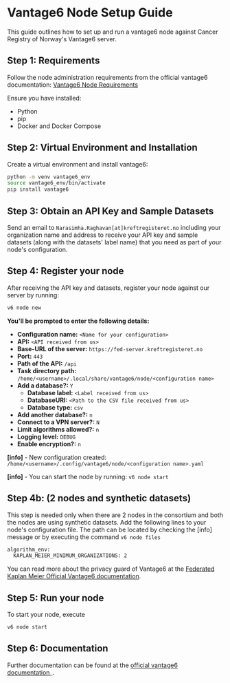 # Vantage6 Node Setup Guide

This guide outlines how to set up and run a vantage6 node against Cancer Registry of Norway's  Vantage6 server.

## Step 1: Requirements

Follow the node administration requirements from the official vantage6 documentation: [Vantage6 Node Requirements](https://docs.vantage6.ai/en/main/node/requirements.html)

Ensure you have installed:

- Python
- pip
- Docker and Docker Compose

## Step 2: Virtual Environment and Installation

Create a virtual environment and install vantage6:

```bash
python -m venv vantage6_env
source vantage6_env/bin/activate
pip install vantage6
```

## Step 3: Obtain an API Key and Sample Datasets
Send an email to ``Narasimha.Raghavan[at]kreftregisteret.no`` including your organization name and address to receive your API key and sample datasets (along with the datasets' label name) that you need as part of your node's configuration.

## Step 4: Register your node 
After receiving the API key and datasets, register your node against our server by running:
```bash
v6 node new
```

**You'll be prompted to enter the following details:**

- **Configuration name:** `<Name for your configuration>`
- **API:** `<API received from us>`
- **Base-URL of the server:** `https://fed-server.kreftregisteret.no`
- **Port:** `443`
- **Path of the API:** `/api`
- **Task directory path:** `/home/<username>/.local/share/vantage6/node/<configuration name>`
- **Add a database?:** `Y`
    - **Database label:** `<Label received from us>`
    - **DatabaseURI:** `<Path to the CSV file received from us>`
    - **Database type:** `csv`
- **Add another database?:** `n`
- **Connect to a VPN server?:** `N`
- **Limit algorithms allowed?:** `n`
- **Logging level:** `DEBUG`
- **Enable encryption?:** `n`

**[info]** - New configuration created:  
``/home/<username>/.config/vantage6/node/<configuration name>.yaml``  

**[info]** - You can start the node by running:  ``v6 node start``

## Step 4b: (2 nodes and synthetic datasets)
This step is needed only when there are 2 nodes in the consortium and both the nodes are using synthetic datasets. 
Add the following lines to your node's configuration file. The path can be located by checking the [info] message or by executing the command ``v6 node files``

```bash
algorithm_env:
  KAPLAN_MEIER_MINIMUM_ORGANIZATIONS: 2 
```
You can read more about the privacy guard of Vantage6 at the [Federated Kaplan Meier Official Vantage6 documentation](https://algorithms.vantage6.ai/en/latest/v6-kaplan-meier-py/docs/v6-kaplan-meier-py/privacy.html). 

## Step 5: Run your node 
To start your node, execute 
```bash
v6 node start
```

## Step 6: Documentation 
Further documentation can be found at the [official vantage6 documentation](https://docs.vantage6.ai/en/main/)_.
